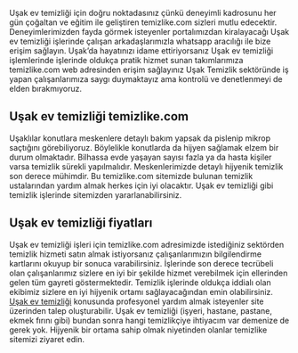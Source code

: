 Uşak ev temizliği için doğru noktadasınız çünkü deneyimli kadrosunu her gün çoğaltan ve eğitim ile geliştiren temizlike.com sizleri mutlu edecektir. Deneyimlerimizden fayda görmek isteyenler portalımızdan kiralayacağı Uşak ev temizliği işlerinde çalışan arkadaşlarımızla whatsapp aracılığı ile bize erişim sağlayın. Uşak’da hayatınızı idame ettiriyorsanız Uşak ev temizliği işlemlerinde işlerinde oldukça pratik hizmet sunan takımlarımıza temizlike.com web adresinden erişim sağlayınız Uşak Temizlik sektöründe iş yapan çalışanlarımıza saygı duymaktayız ama kontrolü ve denetlenmeyi de elden bırakmıyoruz.

## Uşak ev temizliği temizlike.com

Uşaklılar konutlara meskenlere detaylı bakım yapsak da pislenip mikrop saçtığını görebiliyoruz. Böylelikle konutlarda da hijyen sağlamak elzem bir durum olmaktadır. Bilhassa evde yaşayan sayısı fazla ya da hasta kişiler varsa temizlik sürekli yapılmalıdır. Meskenlerimizde detaylı hijyenik temizlik son derece mühimdir. Bu temizlike.com sitemizde bulunan temizlik ustalarından yardım almak herkes için iyi olacaktır. Uşak ev temizliği gibi temizlik işlerinde sitemizden yararlanabilirsiniz.

## Uşak ev temizliği fiyatları

Uşak ev temizliği işleri için temizlike.com adresimizde istediğiniz sektörden temizlik hizmeti satın almak istiyorsanız çalışanlarımızın bilgilendirme kartlarını okuyup bir sonuca varabilirsiniz. İşlerinde son derece tecrübeli olan çalışanlarımız sizlere en iyi bir şekilde hizmet verebilmek için ellerinden gelen tüm gayreti göstermektedir. Temizlik işlerinde oldukça iddialı olan ekibimiz sizlere en iyi hijyenik ortamı sağlayacağından emin olabilirsiniz.
[Uşak ev temizliği](https://www.temizlike.com/usak/) konusunda profesyonel yardım almak isteyenler site üzerinden talep oluşturabilir. Uşak ev temizliği (işyeri, hastane, pastane, ekmek fırını gibi) bundan sonra hangi temizlikçiye ihtiyacım var demenize de gerek yok. Hijyenik bir ortama sahip olmak niyetinden olanlar temizlike sitemizi ziyaret edin.

